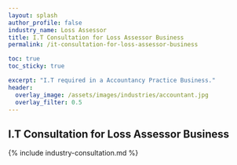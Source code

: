 ```yaml
---
layout: splash 
author_profile: false 
industry_name: Loss Assessor
title: I.T Consultation for Loss Assessor Business
permalink: /it-consultation-for-loss-assessor-business

toc: true
toc_sticky: true

excerpt: "I.T required in a Accountancy Practice Business."
header:
  overlay_image: /assets/images/industries/accountant.jpg
  overlay_filter: 0.5 
---
```


## I.T Consultation for Loss Assessor Business

{% include industry-consultation.md %}
